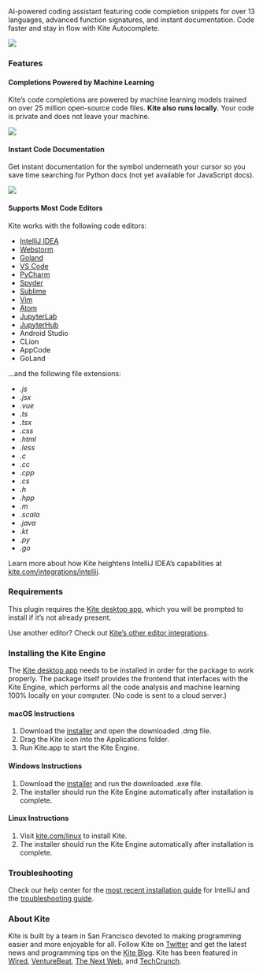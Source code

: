AI-powered coding assistant featuring code completion snippets for over 13 languages, advanced function signatures, and instant documentation. Code faster and stay in flow with Kite Autocomplete.

![](https://kite-public-assets.s3-us-west-1.amazonaws.com/kite-public/plugin-intellij/with_without_kite_v1.png)

### Features

#### Completions Powered by Machine Learning
Kite’s code completions are powered by machine learning models trained on over 25 million open-source code files. **Kite also runs locally**. Your code is private and does not leave your machine.

![](https://kite-public-assets.s3-us-west-1.amazonaws.com/kite-public/plugin-intellij/python_intellij_v1.gif)  


#### Instant Code Documentation

Get instant documentation for the symbol underneath your cursor so you save time searching for Python docs (not yet available for JavaScript docs).

![](https://kite-public-assets.s3-us-west-1.amazonaws.com/kite-public/plugin-intellij/kite_documentation.gif)


#### Supports Most Code Editors

Kite works with the following code editors:
* [IntelliJ IDEA](https://www.kite.com/integrations/intellij/)
* [Webstorm](https://www.kite.com/integrations/webstorm/)
* [Goland](https://www.kite.com/)
* [VS Code](https://www.kite.com/integrations/vs-code/)
* [PyCharm](https://www.kite.com/integrations/pycharm/)
* [Spyder](https://www.kite.com/integrations/spyder/)
* [Sublime](https://www.kite.com/integrations/sublime-text/)
* [Vim](https://www.kite.com/integrations/vim/)
* [Atom](https://www.kite.com/integrations/atom-editor/)
* [JupyterLab](https://www.kite.com/integrations/jupyter/)
* [JupyterHub](https://www.kite.com/integrations/jupyterhub/)
* Android Studio
* CLion
* AppCode
* GoLand

...and the following file extensions:
* *.js*
* *.jsx*
* *.vue*
* *.ts*
* *.tsx*
* *.css*
* *.html*
* *.less*
* *.c*
* *.cc*
* *.cpp*
* *.cs*
* *.h*
* *.hpp*
* *.m*
* *.scala*
* *.java*
* *.kt*
* *.py*
* *.go*


Learn more about how Kite heightens IntelliJ IDEA’s capabilities at [kite.com/integrations/intellij](https://kite.com/integrations/vs-code/).


### Requirements

This plugin requires the [Kite desktop app](https://kite.com/), which you will be prompted to install if it’s not already present.

Use another editor? Check out [Kite’s other editor integrations](https://kite.com/integrations/).


### Installing the Kite Engine

The [Kite desktop app](https://kite.com/) needs to be installed in order for the package to work properly. The package itself provides the frontend that interfaces with the Kite Engine, which performs all the code analysis and machine learning 100% locally on your computer. (No code is sent to a cloud server.)

#### macOS Instructions

1. Download the [installer](https://kite.com/download/) and open the downloaded .dmg file.
2. Drag the Kite icon into the Applications folder.
3. Run Kite.app to start the Kite Engine.

#### Windows Instructions

1. Download the [installer](https://kite.com/download/) and run the downloaded .exe file.
2. The installer should run the Kite Engine automatically after installation is complete.

#### Linux Instructions

1. Visit [kite.com/linux](https://kite.com/linux/) to install Kite.
2. The installer should run the Kite Engine automatically after installation is complete.


### Troubleshooting

Check our help center for the [most recent installation guide](https://help.kite.com/category/39-getting-started) for IntelliJ and the [troubleshooting guide](https://help.kite.com/article/122-troubleshooting-the-jetbrains-plugin).


### About Kite

Kite is built by a team in San Francisco devoted to making programming easier and more enjoyable for all. Follow Kite on [Twitter](https://twitter.com/kitehq) and get the latest news and programming tips on the [Kite Blog](https://kite.com/blog/). Kite has been featured in [Wired](https://www.wired.com/2016/04/kites-coding-asssitant-spots-errors-finds-better-open-source/), [VentureBeat](https://venturebeat.com/2019/01/28/kite-raises-17-million-for-its-ai-powered-developer-environment/), [The Next Web](https://thenextweb.com/dd/2016/04/14/kite-plugin/), and [TechCrunch](https://techcrunch.com/2019/01/28/kite-raises-17m-for-its-ai-driven-code-completion-tool/).
